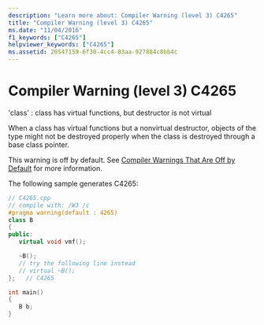 ```yaml
---
description: "Learn more about: Compiler Warning (level 3) C4265"
title: "Compiler Warning (level 3) C4265"
ms.date: "11/04/2016"
f1_keywords: ["C4265"]
helpviewer_keywords: ["C4265"]
ms.assetid: 20547159-6f30-4cc4-83aa-927884c8bb4c
---
```

# Compiler Warning (level 3) C4265

'class' : class has virtual functions, but destructor is not virtual

When a class has virtual functions but a nonvirtual destructor, objects of the type might not be destroyed properly when the class is destroyed through a base class pointer.

This warning is off by default. See [Compiler Warnings That Are Off by Default](../../preprocessor/compiler-warnings-that-are-off-by-default.md) for more information.

The following sample generates C4265:

```cpp
// C4265.cpp
// compile with: /W3 /c
#pragma warning(default : 4265)
class B
{
public:
   virtual void vmf();

   ~B();
   // try the following line instead
   // virtual ~B();
};   // C4265

int main()
{
   B b;
}
```
